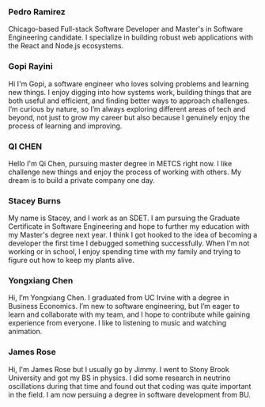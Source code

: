 ### Pedro Ramirez

Chicago-based Full-stack Software Developer and Master's in Software Engineering candidate. I specialize in building robust web applications with the React and Node.js ecosystems.



### Gopi Rayini

Hi I'm Gopi, a software engineer who loves solving problems and learning new things. I enjoy digging into how systems work, building things that are both useful and efficient, and finding better ways to approach challenges. I’m curious by nature, so I’m always exploring different areas of tech and beyond, not just to grow my career but also because I genuinely enjoy the process of learning and improving.



### QI CHEN

Hello I'm Qi Chen, pursuing master degree in METCS right now. I like challenge new things and enjoy the process of working with others. My dream is to build a private company one day. 


### Stacey Burns

My name is Stacey, and I work as an SDET. I am pursuing the Graduate Certificate in Software Engineering and hope to further my education with my Master's degree next year. I think I got hooked to the idea of becoming a developer the first time I debugged something successfully.
When I'm not working or in school, I enjoy spending time with my family and trying to figure out how to keep my plants alive. 


### Yongxiang Chen

Hi, I’m Yongxiang Chen. I graduated from UC Irvine with a degree in Business Economics. I’m new to software engineering, but I’m eager to learn and collaborate with my team, and I hope to contribute while gaining experience from everyone. I like to listening to music and watching animation.


### James Rose 

Hi, I'm James Rose but I usually go by Jimmy. I went to Stony Brook University and got my BS in physics. I did some research in neutrino oscillations during that time and found out that coding was quite important in the field. I am now persuing a degree in software development from BU. 
